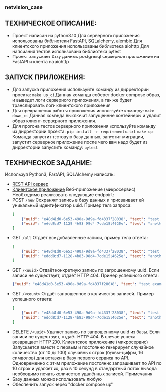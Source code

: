 ### netvision_case
## ТЕХНИЧЕСКОЕ ОПИСАНИЕ:
 - Проект написан на python3.10
         Для серверного приложения использованы библиотеки FastAPI, SQLalchemy, alembic
         Для клиентского приложения использованы библиотека aiohttp
         Для напсиания тестов использована библиотека pytest
 - Проект запускает базу данных postgresql серверное приложение на FastAPI и клента на aiohttp
 

## ЗАПУСК ПРИЛОЖЕНИЯ:
- Для запуска приложения используйте команду из дирректории проекта:
        ```make up_ci```
  Данная команда соберет docker compose образ, и выведет логи серверного приложения, а так же будет транслировать логи клиентского приложения.
- Для прекращения работы приложения используйте команду:
        ```make down_ci```
  Данная команда выключит запущенные контейнеры и удалит образ клиент-серверного приложения.
- Для прогона тестов серверного приложения используйте команду из дирректории проекта:
        ```pip install -r requirementx.txt```
        ```make up```
  Команда запустит тестовую базу данных, запустит миграции, запустит серверное приложение после чего вам надо будет из дирректории запустить команду:
        ```pytest```

## ТЕХНИЧЕСКОЕ ЗАДАНИЕ:

  Используя Python3, FastAPI, SQLAlchemy написать:
- [REST API сервер](#веб-приложение-микросервис)
- [Клиентское приложение](#клиентское-приложение-микросервис)
 Веб-приложение (микросервис)
Необходимо реализовать следующие endpoint:
- POST `/new`
    Сохраняет запись в базу данных и присваивает ей уникальный идентификатор uuid. Пример тела запроса:
    ```json
    [
        {"uuid": "e48d41d0-6e53-490a-9d9a-fd4337f28038", "text": "test example"},
        {"uuid": "eddd8cd7-1128-4b83-98d4-7cde1514625e", "text": "another example"}
    ]
    ```
-  GET `/all`
    Отдаёт все добавленные записи, пример тела ответа:
    ```json
    [
        {"uuid": "e48d41d0-6e53-490a-9d9a-fd4337f28038", "text": "test example"},
        {"uuid": "eddd8cd7-1128-4b83-98d4-7cde1514625e", "text": "another example"}
    ]
    ```
- GET `/<uuid>`
    Отдаёт конкретную запись по запрошенному uuid. Если записи не существует, отдаёт HTTP 404. Пример успешного ответа:
    ```json
    {"uuid": "e48d41d0-6e53-490a-9d9a-fd4337f28038", "text": "test example"}
    ```
- GET `/<count>`
    Отдаёт запрошенное в <count> количество записей. Пример успешного ответа:
    ```json
    [
        {"uuid": "e48d41d0-6e53-490a-9d9a-fd4337f28038", "text": "test example"},
        {"uuid": "eddd8cd7-1128-4b83-98d4-7cde1514625e", "text": "another example"}
    ]
    ```
- DELETE `/<uuid>`
    Удаляет запись по запрошенному uuid из базы. Если записи не существует, отдаёт HTTP 404. В случае успеха возвращает HTTP 200.
 Клиентское приложение (микросервис)
Запускается вместе с первым и постоянно генерирует случайное количество (от 10 до 100) случайных строк (буквы-цифры, 16 символов) для вставки в базу первого сервиса по API.
Одновременно с этим приложение постоянно запрашивает по API по 10 строк и удаляет их, раз в 10 секунд в стандартный поток вывода необходимо печать количество удалённых записей.
 Примечания
- Базу данных можно использовать любую
- Обеспечить запуск через "docker compose up"
